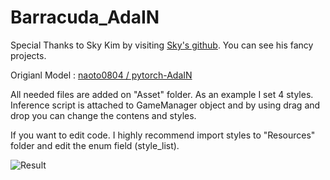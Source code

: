 # Barracuda_AdaIN

Special Thanks to Sky Kim by visiting [Sky's github](https://github.com/skykim). You can see his fancy projects.

Origianl Model : [naoto0804 / pytorch-AdaIN](https://github.com/naoto0804/pytorch-AdaIN)

All needed files are added on "Asset" folder. As an example I set 4 styles. Inference script is attached to GameManager object and by using drag and drop you can change the contens and styles.

If you want to edit code. I highly recommend import styles to "Resources" folder and edit the enum field (style_list).

![Result](https://github.com/pnltoen/Barracuda_AdaIN/blob/master/Result.gif)

